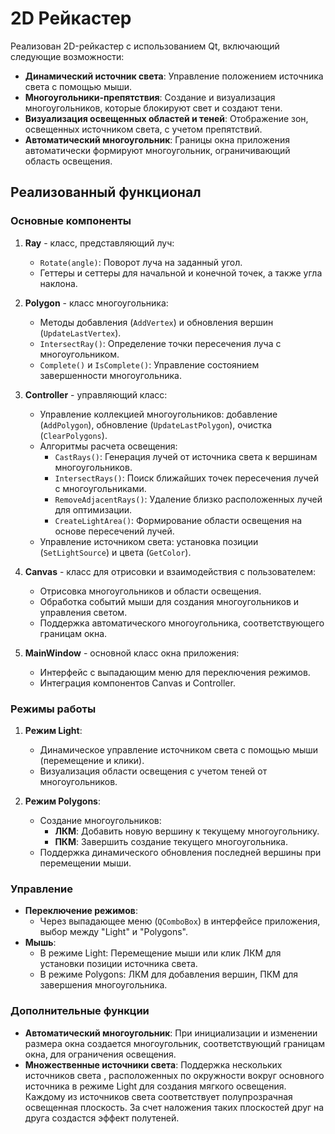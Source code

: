 # 2D Рейкастер

Реализован 2D-рейкастер с использованием Qt, включающий следующие возможности:

- **Динамический источник света**: Управление положением источника света с помощью мыши.
- **Многоугольники-препятствия**: Создание и визуализация многоугольников, которые блокируют свет и создают тени.
- **Визуализация освещенных областей и теней**: Отображение зон, освещенных источником света, с учетом препятствий.
- **Автоматический многоугольник**: Границы окна приложения автоматически формируют многоугольник, ограничивающий область освещения.

## Реализованный функционал

### Основные компоненты

1. **Ray** - класс, представляющий луч:
   - `Rotate(angle)`: Поворот луча на заданный угол.
   - Геттеры и сеттеры для начальной и конечной точек, а также угла наклона.

2. **Polygon** - класс многоугольника:
   - Методы добавления (`AddVertex`) и обновления вершин (`UpdateLastVertex`).
   - `IntersectRay()`: Определение точки пересечения луча с многоугольником.
   - `Complete()` и `IsComplete()`: Управление состоянием завершенности многоугольника.

3. **Controller** - управляющий класс:
   - Управление коллекцией многоугольников: добавление (`AddPolygon`), обновление (`UpdateLastPolygon`), очистка (`ClearPolygons`).
   - Алгоритмы расчета освещения:
      - `CastRays()`: Генерация лучей от источника света к вершинам многоугольников.
      - `IntersectRays()`: Поиск ближайших точек пересечения лучей с многоугольниками.
      - `RemoveAdjacentRays()`: Удаление близко расположенных лучей для оптимизации.
      - `CreateLightArea()`: Формирование области освещения на основе пересечений лучей.
   - Управление источником света: установка позиции (`SetLightSource`) и цвета (`GetColor`).

4. **Canvas** - класс для отрисовки и взаимодействия с пользователем:
   - Отрисовка многоугольников и области освещения.
   - Обработка событий мыши для создания многоугольников и управления светом.
   - Поддержка автоматического многоугольника, соответствующего границам окна.

5. **MainWindow** - основной класс окна приложения:
   - Интерфейс с выпадающим меню для переключения режимов.
   - Интеграция компонентов Canvas и Controller.

### Режимы работы

1. **Режим Light**:
   - Динамическое управление источником света с помощью мыши (перемещение и клики).
   - Визуализация области освещения с учетом теней от многоугольников.

2. **Режим Polygons**:
   - Создание многоугольников:
      - **ЛКМ**: Добавить новую вершину к текущему многоугольнику.
      - **ПКМ**: Завершить создание текущего многоугольника.
   - Поддержка динамического обновления последней вершины при перемещении мыши.

### Управление

- **Переключение режимов**:
   - Через выпадающее меню (`QComboBox`) в интерфейсе приложения, выбор между "Light" и "Polygons".
- **Мышь**:
   - В режиме Light: Перемещение мыши или клик ЛКМ для установки позиции источника света.
   - В режиме Polygons: ЛКМ для добавления вершин, ПКМ для завершения многоугольника.

### Дополнительные функции

- **Автоматический многоугольник**: При инициализации и изменении размера окна создается многоугольник, соответствующий границам окна, для ограничения освещения.
- **Множественные источники света**: Поддержка нескольких источников света , расположенных по окружности вокруг основного источника в режиме Light для создания мягкого освещения. Каждому  из источников света соответствует полупрозрачная освещенная плоскость. За счет наложения таких плоскостей друг на друга создастся эффект полутеней.
